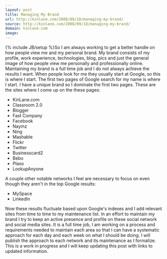 ```yaml
---
layout: post
title: Managing My Brand
url: http://kinlane.com/2008/09/18/managing-my-brand/
source: http://kinlane.com/2008/09/18/managing-my-brand/
domain: kinlane.com
image: 
---
```

{% include JB/setup %}So I am always working to get a better handle on how people view me and my personal brand. My brand consists of my profile, work experience, technologies, blog, pics and just the general image of how people view me personally and professionally online. Maintaining my brand is a full time job and I do not always achieve the results I want. When people look for me they usually start at Google, so this is where I start. The first two pages of Google search for my name is where I start. I have a unique brand so I dominate the first two pages. These are the sites where I come up on the these pages:
<ul class="mainlist">
     <li>KinLane.com
     </li>
     <li>Classroom 2.0
     </li>
     <li>Blogger
     </li>
     <li>Fast Company
     </li>
     <li>Facebook
     </li>
     <li>Naymz
     </li>
     <li>Ning
     </li>
     <li>Mashable
     </li>
     <li>Flickr
     </li>
     <li>Twitter
     </li>
     <li>Businesscard2
     </li>
     <li>Bebo
     </li>
     <li>Plaxo
     </li>
     <li>LookupAnyone
     </li>
</ul>A couple other notable networks I feel are necessary to focus on even though they aren't in the top Google results:
<ul class="mainlist">
     <li>MySpace
     </li>
     <li>LinkedIn
     </li>
</ul>Now these results fluctuate based upon Google's indexes and I add relevant sites from time to time to my maintenance list. In an effort to maintain my brand I try to keep an active presence and profile on these social network and social media sites. It is a full time job, I am working on a process and requirements needed to maintain each area so that I can have a systematic approach for each day and each week on what I should be doing. I will publish the approach to each network and its maintenance as I formalize. This is a work in progress and I will keep updating this post with links to updated information.